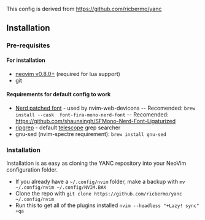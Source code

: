 This config is derived from https://github.com/ricbermo/yanc


## Installation

### Pre-requisites

#### For installation
- [neovim v0.8.0+](https://neovim.io) (required for lua support)
- git

#### Requirements for default config to work
- [Nerd patched font](https://www.nerdfonts.com/) - used by nvim-web-devicons
-- Recomended: `brew install --cask  font-fira-mono-nerd-font`
-- Recomended: https://github.com/shaunsingh/SFMono-Nerd-Font-Ligaturized
- [ripgrep](https://github.com/BurntSushi/ripgrep) - default [telescope](#nvim-telescopetelescopenvim) grep searcher
- gnu-sed (nvim-spectre requirement): `brew install gnu-sed`

### Installation

Installation is as easy as cloning the YANC repository into your NeoVim configuration folder.

- If you already have a `~/.config/nvim` folder, make a backup with `mv ~/.config/nvim ~/.config/NVIM.BAK`
- Clone the repo with `git clone https://github.com/ricbermo/yanc ~/.config/nvim`
- Run this to get all of the plugins installed `nvim --headless "+Lazy! sync" +qa`

